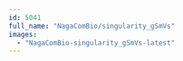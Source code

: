 ```yaml
---
id: 5041
full_name: "NagaComBio/singularity_gSmVs"
images: 
  - "NagaComBio-singularity_gSmVs-latest"
---
```

